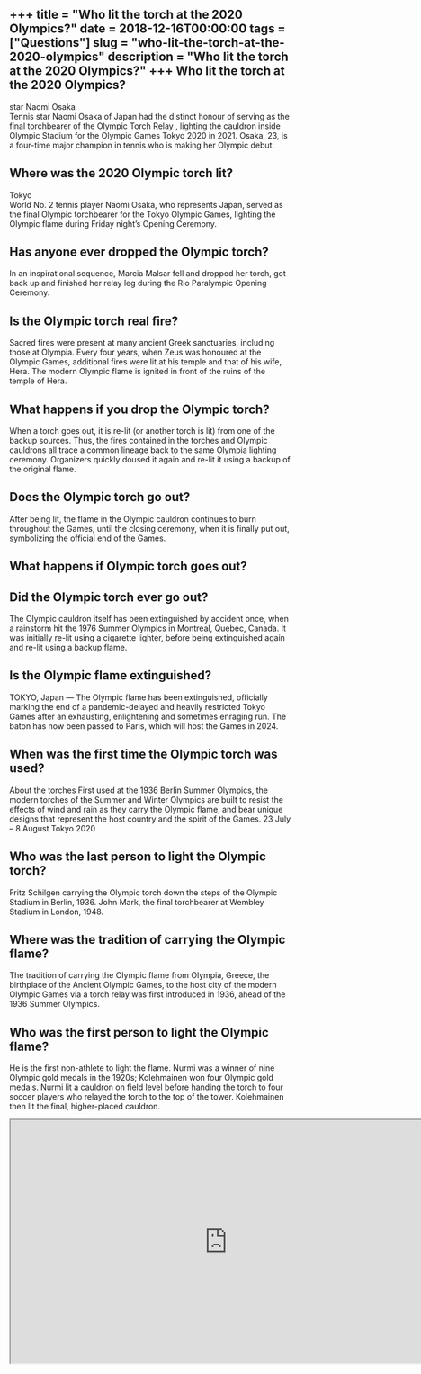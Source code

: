 +++
title = "Who lit the torch at the 2020 Olympics?"
date = 2018-12-16T00:00:00
tags = ["Questions"]
slug = "who-lit-the-torch-at-the-2020-olympics"
description = "Who lit the torch at the 2020 Olympics?"
+++
Who lit the torch at the 2020 Olympics?
---------------------------------------

star Naomi Osaka  
Tennis star Naomi Osaka of Japan had the distinct honour of serving as the final torchbearer of the Olympic Torch Relay , lighting the cauldron inside Olympic Stadium for the Olympic Games Tokyo 2020 in 2021. Osaka, 23, is a four-time major champion in tennis who is making her Olympic debut.

Where was the 2020 Olympic torch lit?
-------------------------------------

Tokyo  
World No. 2 tennis player Naomi Osaka, who represents Japan, served as the final Olympic torchbearer for the Tokyo Olympic Games, lighting the Olympic flame during Friday night’s Opening Ceremony.

Has anyone ever dropped the Olympic torch?
------------------------------------------

In an inspirational sequence, Marcia Malsar fell and dropped her torch, got back up and finished her relay leg during the Rio Paralympic Opening Ceremony.

Is the Olympic torch real fire?
-------------------------------

Sacred fires were present at many ancient Greek sanctuaries, including those at Olympia. Every four years, when Zeus was honoured at the Olympic Games, additional fires were lit at his temple and that of his wife, Hera. The modern Olympic flame is ignited in front of the ruins of the temple of Hera.

What happens if you drop the Olympic torch?
-------------------------------------------

When a torch goes out, it is re-lit (or another torch is lit) from one of the backup sources. Thus, the fires contained in the torches and Olympic cauldrons all trace a common lineage back to the same Olympia lighting ceremony. Organizers quickly doused it again and re-lit it using a backup of the original flame.

Does the Olympic torch go out?
------------------------------

After being lit, the flame in the Olympic cauldron continues to burn throughout the Games, until the closing ceremony, when it is finally put out, symbolizing the official end of the Games.

What happens if Olympic torch goes out?
---------------------------------------

Did the Olympic torch ever go out?
----------------------------------

The Olympic cauldron itself has been extinguished by accident once, when a rainstorm hit the 1976 Summer Olympics in Montreal, Quebec, Canada. It was initially re-lit using a cigarette lighter, before being extinguished again and re-lit using a backup flame.

Is the Olympic flame extinguished?
----------------------------------

TOKYO, Japan — The Olympic flame has been extinguished, officially marking the end of a pandemic-delayed and heavily restricted Tokyo Games after an exhausting, enlightening and sometimes enraging run. The baton has now been passed to Paris, which will host the Games in 2024.

When was the first time the Olympic torch was used?
---------------------------------------------------

About the torches First used at the 1936 Berlin Summer Olympics, the modern torches of the Summer and Winter Olympics are built to resist the effects of wind and rain as they carry the Olympic flame, and bear unique designs that represent the host country and the spirit of the Games. 23 July – 8 August Tokyo 2020

Who was the last person to light the Olympic torch?
---------------------------------------------------

Fritz Schilgen carrying the Olympic torch down the steps of the Olympic Stadium in Berlin, 1936. John Mark, the final torchbearer at Wembley Stadium in London, 1948.

Where was the tradition of carrying the Olympic flame?
------------------------------------------------------

The tradition of carrying the Olympic flame from Olympia, Greece, the birthplace of the Ancient Olympic Games, to the host city of the modern Olympic Games via a torch relay was first introduced in 1936, ahead of the 1936 Summer Olympics.

Who was the first person to light the Olympic flame?
----------------------------------------------------

He is the first non-athlete to light the flame. Nurmi was a winner of nine Olympic gold medals in the 1920s; Kolehmainen won four Olympic gold medals. Nurmi lit a cauldron on field level before handing the torch to four soccer players who relayed the torch to the top of the tower. Kolehmainen then lit the final, higher-placed cauldron.

<iframe allow="accelerometer; autoplay; clipboard-write; encrypted-media; gyroscope; picture-in-picture" allowfullscreen="" class="__youtube_prefs__  epyt-is-override  no-lazyload" data-no-lazy="1" data-origheight="433" data-origwidth="770" data-skipgform_ajax_framebjll="" height="433" id="_ytid_26004" loading="lazy" src="https://www.youtube.com/embed/m0LUbY7jsz8?enablejsapi=1&autoplay=0&cc_load_policy=0&cc_lang_pref=&iv_load_policy=1&loop=0&modestbranding=0&rel=1&fs=1&playsinline=0&autohide=2&theme=dark&color=red&controls=1&" title="YouTube player" width="770"></iframe>